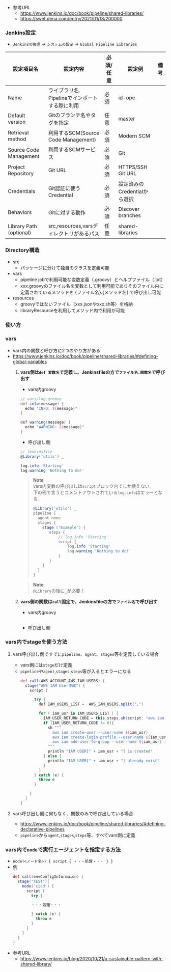 - 参考URL
  - https://www.jenkins.io/doc/book/pipeline/shared-libraries/
  - https://swet.dena.com/entry/2021/01/18/200000

### Jenkins設定
- `Jenkinsの管理` → `システムの設定` → `Global Pipeline Libraries`

|  設定項目名  |  設定内容  |  必須/任意  |  設定例  |  備考  |
| ---- | ---- | ---- | ---- | ---- |
|  Name  |  ライブラリ名.<br>Pipelineでインポートする際に利用  |  必須  |  id-ope  |    |
|  Default version  |  Gitのブランチ名やタグを指定  |  任意  |  master  |    |
|  Retrieval method  |  利用するSCM(Source Code Management)  |  必須  |  Modern SCM  |    |
|  Source Code Management |  利用するSCMサービス  |  必須  |  Git  |    |
|  Project Repository  |  Git URL  |  必須  |  HTTPS/SSH Git URL  |    |
|  Credentials  |  Git認証に使うCredential  |  必須  |  設定済みのCredentialから選択  |    |
|  Behaviors  |  Gitに対する動作  |  必須  |  Discover branches  |    |
|  Library Path (optional)  |  src,resources,varsディレクトリがあるパス  |  任意  |  shared-libraries  |    |

### Directory構造
- src
  - パッケージに分けて独自のクラスを定義可能
- vars
  - pipeline jobで利用可能な変数定義（.groovy）とヘルプファイル（.txt）  
  - xxx.groovyのファイル名を変数として利用可能でありそのファイル内に定義されているメソッドを {ファイル名}.{メソッド名} で呼び出し可能
- resources
  - groovyではないファイル（xxx.jsonやxxx.sh等）を格納  
  - libraryResourceを利用してメソッド内で利用が可能

### 使い方



### vars
- vars内の関数と呼び方に2つのやり方がある
- https://www.jenkins.io/doc/book/pipeline/shared-libraries/#defining-global-variables
  1. __vars側は`def 変数名`で定義し、Jenkinsfileの方で`ファイル名.関数名`で呼び出す__  
       - vars内groovy
        ~~~groovy
        // vars/log.groovy
        def info(message) {
          echo "INFO: ${message}"
        }

        def warning(message) {
          echo "WARNING: ${message}"
        }
        ~~~
       - 呼び出し側
        ~~~groovy
        // Jenkinsfile
        @Library('utils') _

        log.info 'Starting'
        log.warning 'Nothing to do!'
        ~~~
      > **Note**  
      > vars内変数の呼び出しは`script`ブロック内でしか使えない.  
      > 下の例で言うとコメントアウトされている`log.info`はエラーとなる.
      > ~~~groovy
      > @Library('utils') _
      > pipeline {
      >   agent none
      >   stages {
      >     stage ('Example') {
      >        steps {
      >            // log.info 'Starting' 
      >            script { 
      >                log.info 'Starting'
      >                log.warning 'Nothing to do!'
      >            }
      >        }
      >     }
      >   }
      >}
      > ~~~

      > **Note**  
      > `@Library`の後に`_`が必要！

  2. __vars側の関数は`call`固定で、Jenkinsfileの方で`ファイル名`で呼び出す__
      - vars内groovy
        ~~~groovy

        ~~~ 
      - 呼び出し側

### vars内でstageを使う方法
1. vars呼び出し側ですでに`pipeline`、`agent`、`stages`等を定義している場合
   - vars側には`stage`だけ定義
   - `pipeline`や`agent`,`stages`,`steps`等が入るとエラーになる
      ~~~groovy
      def call(AWS_ACCOUNT,AWS_IAM_USERS) {
        stage("AWS IAM User作成") {
          script {

            try {
              def IAM_USERS_LIST =  AWS_IAM_USERS.split(",")

              for ( iam_usr in IAM_USERS_LIST ) {
                IAM_USER_RETURN_CODE = this.steps.sh(script: "aws iam get-user --user-name ${iam_usr} 2> /dev/null 1> /dev/null", returnStatus: true)
                if (IAM_USER_RETURN_CODE != 0){
                  sh """
                    aws iam create-user --user-name ${iam_usr}
                    aws iam create-login-profile --user-name ${iam_usr} --password パスワード --password-reset-required
                    aws iam add-user-to-group --user-name ${iam_usr} --group-name Default-Policy-Group
                  """
                  println "IAM USER[" + iam_usr + "] is created"
                } else {
                  println "IAM USER[" + iam_usr + "] already exist"
                }
              }
            } catch (e) {
              throw e
            }

          }
        }
      }
      ~~~

2. vars呼び出し側に何もなく、関数のみで呼び出している場合
   - https://www.jenkins.io/doc/book/pipeline/shared-libraries/#defining-declarative-pipelines
   - `pipeline`から`agent`,`stages`,`steps`等、すべてvars側に定義

### vars内で`node`で実行エージェントを指定する方法
- `node(<ノード名>) { script { ・・・処理・・・ } }`
- 例
  ~~~groovy
  def call(envConfigInformaion) {
    stage("TEST"){
      node('cicd') {
        script {
          try {

          ・・・処理・・・

          } catch (e) {
            throw e
          }
        }
      }
    }
  }
  ~~~
- 参考URL
  - https://www.jenkins.io/blog/2020/10/21/a-sustainable-pattern-with-shared-library/